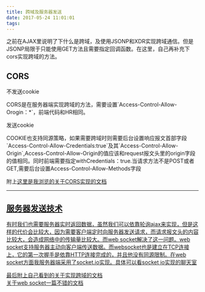```yaml
---
title: 跨域及服务器发送
date: 2017-05-24 11:01:01
tags:
---
```

<p>之前在AJAX里说明了下什么是跨域，及使用JSONP和XDR实现跨域通信。但是JSONP局限于只能使用GET方法且需要指定回调函数。在这里，自己再补充下cors实现跨域的方法。</p>
<h2>CORS</h2>
<div>
<label for="">不发送cookie</label>
<p>CORS是在服务器端实现跨域的方法，需要设置`Access-Control-Allow-Orogin：*`，前端代码和HR相同。</p>
</div>
<div>
	<label for="">发送cookie</label>
	<p>COOKIE也支持同源策略，如果需要跨域时则需要后台设置响应报文首部字段`Access-Control-Allow-Credentials:true`及其`Access-Control-Allow-Origin`,Access-Control-Allow-Origin的值应该和request报文头里的origin字段的值相同。同时前端需要指定withCredentials：true.当请求方法不是POST或者GET,需要后台设置Access-Control-Allow-Methods字段</p>
</div>
附上<a href="">这里是我浏览的关于CORS实现的文档</a这里是我浏览的关于CORS实现的文档>
<hr />
<h2>服务器发送技术</h2>
<p>有时我们也需要服务器实时返回数据，虽然我们可以依靠轮询ajax来实现，但是这样的代价会比较大，因为需要客户端定时向服务器发送请求，而请求报文头的内容比较大，会造成网络中的传输量比较大。而web socket解决了这一问题。web socket支持服务器主动向客户端传送数据。而websocket也是建立在TCP连接上，它的第一次握手是依靠HTTP连接完成的，并且他没有同源限制。在web socket方面我服务器端采用了socket.io实现。具体可以看<a href="https://github.com/2241980117m/vueItem">socket io实现的聊天室</a></p>
<div><a href="http://www.cnblogs.com/vajoy/p/4295825.html#it3">最后附上自己看到的关于实现跨域的文档</a></div>
<div><a href="http://www.ruanyifeng.com/blog/2017/05/websocket.html">关于web socket一篇不错的文档</a></div>
